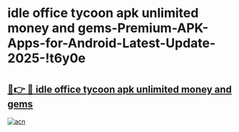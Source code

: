 # idle office tycoon apk unlimited money and gems-Premium-APK-Apps-for-Android-Latest-Update-2025-!t6y0e

# <h2><a href="https://googleone.com">🔗👉 🔴 idle office tycoon apk unlimited money and gems</a></h2>

[![acn](https://github.com/user-attachments/assets/0f9c940e-d8b0-45ae-aac7-cd30a18b3e1c)](https://googleone.com)

